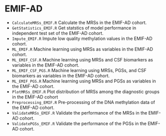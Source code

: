 # EMIF-AD
* `CalculateMRSs_EMIF.R` Calculate the MRSs in the EMIF-AD cohort.
* `GetStatistics_EMIF.R` Get statstics of model performance in independent test set of the EMIF-AD cohort.
* `Impute_EMIF.R` Impute low quality methylation values in the EMIF-AD cohort.
* `ML_EMIF.R` Machine learning using MRSs as variables in the EMIF-AD cohort.
* `ML_EMIF_CSF.R`  Machine learning using MRSs and CSF biomarkers as variables in the EMIF-AD cohort.
* `ML_EMIF_CSF_PGS.R` Machine learning using MRSs, PGSs, and CSF biomarkers as variables in the EMIF-AD cohort.
* `ML_EMIF_PGS.R` Machine learning using MRSs and PGSs as variables in the EMIF-AD cohort.
* `PlotMRSs_EMIF.R` Plot distribution of MRSs among the diagnostic groups in the EMIF-AD cohort
* `Preprocessing_EMIF.R` Pre-processing of the DNA methylation data of the EMIF-AD cohort.
* `ValidateMRSs_EMIF.R` Validate the performance of the MRSs in the EMIF-AD cohort.
* `ValidatePGSs_EMIF.R` Validate the performance of the PGSs in the EMIF-AD cohort.